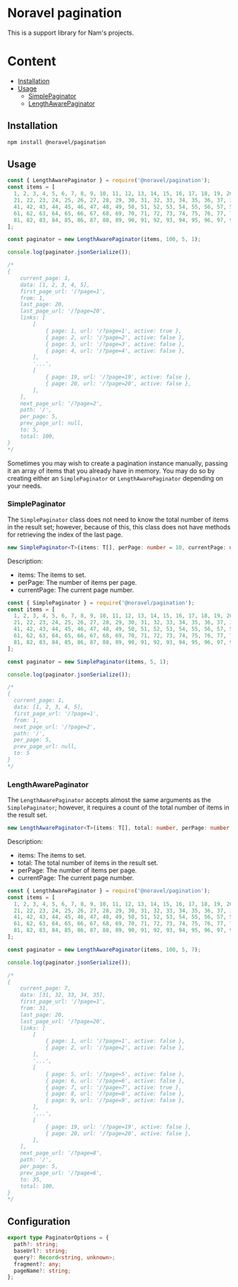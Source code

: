 # Noravel pagination

This is a support library for Nam's projects.

# Content

- [Installation](#installation)
- [Usage](#usage)
  - [SimplePaginator](#simplepaginator)
  - [LengthAwarePaginator](#lengthawarepaginator)

## Installation

```bash
npm install @noravel/pagination
```

## Usage

```js
const { LengthAwarePaginator } = require('@noravel/pagination');
const items = [
  1, 2, 3, 4, 5, 6, 7, 8, 9, 10, 11, 12, 13, 14, 15, 16, 17, 18, 19, 20,
  21, 22, 23, 24, 25, 26, 27, 28, 29, 30, 31, 32, 33, 34, 35, 36, 37, 38, 39, 40,
  41, 42, 43, 44, 45, 46, 47, 48, 49, 50, 51, 52, 53, 54, 55, 56, 57, 58, 59, 60,
  61, 62, 63, 64, 65, 66, 67, 68, 69, 70, 71, 72, 73, 74, 75, 76, 77, 78, 79, 80,
  81, 82, 83, 84, 85, 86, 87, 88, 89, 90, 91, 92, 93, 94, 95, 96, 97, 98, 99, 100,
];

const paginator = new LengthAwarePaginator(items, 100, 5, 1);

console.log(paginator.jsonSerialize());

/*
{
    current_page: 1,
    data: [1, 2, 3, 4, 5],
    first_page_url: '/?page=1',
    from: 1,
    last_page: 20,
    last_page_url: '/?page=20',
    links: [
        [
            { page: 1, url: '/?page=1', active: true },
            { page: 2, url: '/?page=2', active: false },
            { page: 3, url: '/?page=3', active: false },
            { page: 4, url: '/?page=4', active: false },
        ],
        '...',
        [
            { page: 19, url: '/?page=19', active: false },
            { page: 20, url: '/?page=20', active: false },
        ],
    ],
    next_page_url: '/?page=2',
    path: '/',
    per_page: 5,
    prev_page_url: null,
    to: 5,
    total: 100,
}
*/
```

Sometimes you may wish to create a pagination instance manually,
passing it an array of items that you already have in memory.
You may do so by creating either an `SimplePaginator` or `LengthAwarePaginator` depending on your needs.

### SimplePaginator

The `SimplePaginator` class does not need to know the total number of items in the result set; however, because of this,
this class does not have methods for retrieving the index of the last page.

```ts
new SimplePaginator<T>(items: T[], perPage: number = 10, currentPage: number = 1)
```

Description:
- items: The items to set.
- perPage: The number of items per page.
- currentPage: The current page number.

```js
const { SimplePaginator } = require('@noravel/pagination');
const items = [
  1, 2, 3, 4, 5, 6, 7, 8, 9, 10, 11, 12, 13, 14, 15, 16, 17, 18, 19, 20,
  21, 22, 23, 24, 25, 26, 27, 28, 29, 30, 31, 32, 33, 34, 35, 36, 37, 38, 39, 40,
  41, 42, 43, 44, 45, 46, 47, 48, 49, 50, 51, 52, 53, 54, 55, 56, 57, 58, 59, 60,
  61, 62, 63, 64, 65, 66, 67, 68, 69, 70, 71, 72, 73, 74, 75, 76, 77, 78, 79, 80,
  81, 82, 83, 84, 85, 86, 87, 88, 89, 90, 91, 92, 93, 94, 95, 96, 97, 98, 99, 100,
];

const paginator = new SimplePaginator(items, 5, 1);

console.log(paginator.jsonSerialize());

/*
{
  current_page: 1,
  data: [1, 2, 3, 4, 5],
  first_page_url: '/?page=1',
  from: 1,
  next_page_url: '/?page=2',
  path: '/',
  per_page: 5,
  prev_page_url: null,
  to: 5
}
*/
```

### LengthAwarePaginator

The `LengthAwarePaginator` accepts almost the same arguments as the `SimplePaginator`;
however, it requires a count of the total number of items in the result set.

```ts
new LengthAwarePaginator<T>(items: T[], total: number, perPage: number = 10, currentPage: number = 1)
```

Description:
- items: The items to set.
- total: The total number of items in the result set.
- perPage: The number of items per page.
- currentPage: The current page number.

```js
const { LengthAwarePaginator } = require('@noravel/pagination');
const items = [
  1, 2, 3, 4, 5, 6, 7, 8, 9, 10, 11, 12, 13, 14, 15, 16, 17, 18, 19, 20,
  21, 22, 23, 24, 25, 26, 27, 28, 29, 30, 31, 32, 33, 34, 35, 36, 37, 38, 39, 40,
  41, 42, 43, 44, 45, 46, 47, 48, 49, 50, 51, 52, 53, 54, 55, 56, 57, 58, 59, 60,
  61, 62, 63, 64, 65, 66, 67, 68, 69, 70, 71, 72, 73, 74, 75, 76, 77, 78, 79, 80,
  81, 82, 83, 84, 85, 86, 87, 88, 89, 90, 91, 92, 93, 94, 95, 96, 97, 98, 99, 100,
];

const paginator = new LengthAwarePaginator(items, 100, 5, 7);

console.log(paginator.jsonSerialize());

/*
{
    current_page: 7,
    data: [31, 32, 33, 34, 35],
    first_page_url: '/?page=1',
    from: 31,
    last_page: 20,
    last_page_url: '/?page=20',
    links: [
        [
            { page: 1, url: '/?page=1', active: false },
            { page: 2, url: '/?page=2', active: false },
        ],
        '...',
        [
            { page: 5, url: '/?page=5', active: false },
            { page: 6, url: '/?page=6', active: false },
            { page: 7, url: '/?page=7', active: true },
            { page: 8, url: '/?page=8', active: false },
            { page: 9, url: '/?page=9', active: false },
        ],
        '...',
        [
            { page: 19, url: '/?page=19', active: false },
            { page: 20, url: '/?page=20', active: false },
        ],
    ],
    next_page_url: '/?page=8',
    path: '/',
    per_page: 5,
    prev_page_url: '/?page=6',
    to: 35,
    total: 100,
}
*/
```

## Configuration

```ts
export type PaginatorOptions = {
  path?: string;
  baseUrl?: string;
  query?: Record<string, unknown>;
  fragment?: any;
  pageName?: string;
};
```
